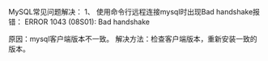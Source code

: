 MySQL常见问题解决：
1、 使用命令行远程连接mysql时出现Bad handshake报错：
ERROR 1043 (08S01): Bad handshake

原因：mysql客户端版本不一致。
解决方法：检查客户端版本，重新安装一致的版本。
